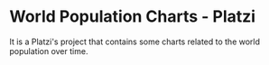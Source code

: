 # World Population Charts - Platzi
It is a Platzi's project that contains some charts related to the world population over time.
